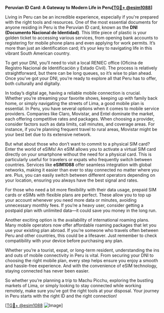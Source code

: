 **Peruvian ID Card: A Gateway to Modern Life in Peru[[TG💪+ @esim1088](https://t.me/s/esim1088)]**

Living in Peru can be an incredible experience, especially if you're prepared with the right tools and resources. One of the most essential documents for anyone residing in Peru is the Peruvian ID card, known as the **DNI (Documento Nacional de Identidad)**. This little piece of plastic is your golden ticket to accessing various services, from opening bank accounts to registering for mobile phone plans and even applying for work permits. It’s more than just an identification card; it’s your key to navigating life in this vibrant South American country.

To get your DNI, you’ll need to visit a local RENIEC office (Oficina de Registro Nacional de Identificación y Estado Civil). The process is relatively straightforward, but there can be long queues, so it’s wise to plan ahead. Once you’ve got your DNI, you’re ready to explore all that Peru has to offer, both culturally and digitally. 

In today’s digital age, having a reliable mobile connection is crucial. Whether you’re streaming your favorite shows, keeping up with family back home, or simply navigating the streets of Lima, a good mobile plan is essential. In Peru, you have several options when it comes to mobile service providers. Companies like Claro, Movistar, and Entel dominate the market, each offering competitive rates and packages. When choosing a provider, consider factors such as data limits, call minutes, and coverage areas. For instance, if you’re planning frequent travel to rural areas, Movistar might be your best bet due to its extensive network.

But what about those who don’t want to commit to a physical SIM card? Enter the world of eSIMs! An eSIM allows you to activate a virtual SIM card directly on your smartphone without the need for a physical card. This is particularly useful for travelers or expats who frequently switch between countries. Services like **eSIM1088** offer seamless integration with global networks, making it easier than ever to stay connected no matter where you are. Plus, you can easily switch between different operators depending on your location, ensuring you always have the best signal and rates.

For those who need a bit more flexibility with their data usage, prepaid SIM cards or eSIMs with flexible plans are perfect. These allow you to top up your account whenever you need more data or minutes, avoiding unnecessary monthly fees. If you’re a heavy user, consider getting a postpaid plan with unlimited data—it could save you money in the long run.

Another exciting option is the availability of international roaming plans. Many mobile operators now offer affordable roaming packages that let you use your existing plan abroad. If you’re someone who travels often between Peru and other countries, this could be a lifesaver. Just remember to check compatibility with your device before purchasing any plan.

Whether you’re a tourist, expat, or long-term resident, understanding the ins and outs of mobile connectivity in Peru is vital. From securing your DNI to choosing the right mobile plan, every step helps ensure you enjoy a smooth and hassle-free experience. And with the convenience of eSIM technology, staying connected has never been easier.

So whether you’re planning a trip to Machu Picchu, exploring the bustling markets of Lima, or simply looking to stay connected while working remotely, make sure you’ve got the right tools at your disposal. Your journey in Peru starts with the right ID and the right connection!

[[TG💪+ @esim1088](https://t.me/s/esim1088) ![Image](https://i.postimg.cc/Y0z9fWf4/image.png)]